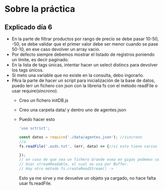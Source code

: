 # Sobre la práctica


## Explicado día 6

- En la parte de filtrar productos por rango de precio se debe pasar 10-50, -50, se debe validar que el primer valor debe ser menor cuando se pase 50-10, en ese caso devolver un array vacio.
- Por defecto siempre debemos mostrar el listado de registros poniendo un límite, es decir paginado.
- En la lista de tags únicas, intentar hacer un select distincs para devolver los tags únicos.
- Si meto una variable que no existe en la consulta, debo ingorarlo.
- PAra la parte de hacer un script para inicialización de la base de datos, puedo lerr un fichero con json con la libreria fs con el método readFile o usar require(sincrono).
  - Creo un fichero initDB.js
  - Creo una carpeta data/ y dentro uno de agentes.json
  - Puedo hacer esto 
    ```js
    'use sctrict';

    const datos = require('./data/agentes.json'); //sincrono
    //o
    fs.readFile('.asds.txt', (err, data) => {//si esto tiene varios gigas no es recomendable xq se desborda la memoria

    });
    // en caso de que sea un fichero Grande osea en gigas podemos usar un buffer.
    // Usar streamReadable, el cual se usa por Buffer.
    // Hay otro método fs.createReadStream() -> 
    
    ```

    Esto ya me sirve y me devuelve un objeto ya cargado, no hace falta usar fs.readFile.